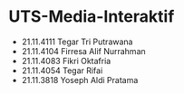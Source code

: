 # UTS-Media-Interaktif
- 21.11.4111 Tegar Tri Putrawana 
- 21.11.4104 Firresa Alif Nurrahman 
- 21.11.4083 Fikri Oktafria 
- 21.11.4054 Tegar Rifai 
- 21.11.3818 Yoseph Aldi Pratama
